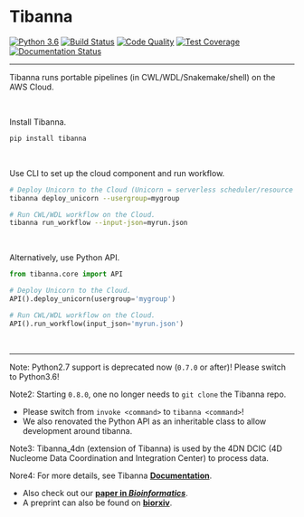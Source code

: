 # Tibanna

[![Python 3.6](https://img.shields.io/badge/python-3.6-blue.svg)](https://www.python.org/downloads/release/python-360/) [![Build Status](https://travis-ci.org/4dn-dcic/tibanna.svg?branch=master)](https://travis-ci.org/4dn-dcic/tibanna) [![Code Quality](https://api.codacy.com/project/badge/Grade/d2946b5bc0704e5c9a4893426a7e0314)](https://www.codacy.com/app/4dn/tibanna?utm_source=github.com&amp;utm_medium=referral&amp;utm_content=4dn-dcic/tibanna&amp;utm_campaign=Badge_Grade) [![Test Coverage](https://api.codacy.com/project/badge/Coverage/d2946b5bc0704e5c9a4893426a7e0314)](https://www.codacy.com/app/4dn/tibanna?utm_source=github.com&amp;utm_medium=referral&amp;utm_content=4dn-dcic/tibanna&amp;utm_campaign=Badge_Coverage) [![Documentation Status](https://readthedocs.org/projects/tibanna/badge/?version=latest)](https://tibanna.readthedocs.io/en/latest/?badge=latest)

***

Tibanna runs portable pipelines (in CWL/WDL/Snakemake/shell) on the AWS Cloud.

<br>

Install Tibanna.
```bash
pip install tibanna
```

<br>

Use CLI to set up the cloud component and run workflow.
```bash
# Deploy Unicorn to the Cloud (Unicorn = serverless scheduler/resource allocator).
tibanna deploy_unicorn --usergroup=mygroup

# Run CWL/WDL workflow on the Cloud.
tibanna run_workflow --input-json=myrun.json
```

<br>

Alternatively, use Python API.

```python
from tibanna.core import API

# Deploy Unicorn to the Cloud.
API().deploy_unicorn(usergroup='mygroup')

# Run CWL/WDL workflow on the Cloud.
API().run_workflow(input_json='myrun.json')
```

<br>

---
Note: Python2.7 support is deprecated now (`0.7.0` or after)! Please switch to Python3.6!

Note2: Starting `0.8.0`, one no longer needs to `git clone` the Tibanna repo. 
* Please switch from `invoke <command>` to `tibanna <command>`! 
* We also renovated the Python API as an inheritable class to allow development around tibanna.

Note3:  Tibanna_4dn (extension of Tibanna) is used by the 4DN DCIC (4D Nucleome Data Coordination and Integration Center) to process data.

Nore4: For more details, see Tibanna [**Documentation**](http://tibanna.readthedocs.io/en/latest).
* Also check out our [**paper in _Bioinformatics_**](https://doi.org/10.1093/bioinformatics/btz379).
* A preprint can also be found on [**biorxiv**](https://www.biorxiv.org/content/10.1101/440974v3).

